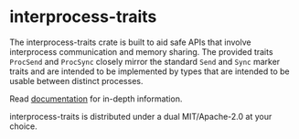 # interprocess-traits

The interprocess-traits crate is built to aid safe APIs that involve interprocess communication and
memory sharing. The provided traits `ProcSend` and `ProcSync` closely mirror the standard `Send`
and `Sync` marker traits and are intended to be implemented by types that are intended to be usable
between distinct processes.

Read [documentation] for in-depth information.

interprocess-traits is distributed under a dual MIT/Apache-2.0 at your choice.

[documentation]: https://docs.rs/interprocess-traits/
